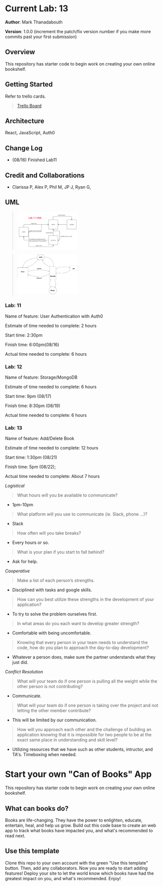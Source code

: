 # Current Lab: 13

**Author**: Mark Thanadabouth

**Version**: 1.0.0 (increment the patch/fix version number if you make more commits past your first submission)

## Overview
This repository has starter code to begin work on creating your own online bookshelf.

## Getting Started
Refer to trello cards.
> [Trello Board](https://trello.com/b/LhHdaHUV/301n22-bestbookstasktracker)

## Architecture
React, JavaScript, Auth0

## Change Log
- (08/16) Finished Lab11

## Credit and Collaborations
- Clarissa P, Alex P, Phil M, JP J, Ryan G,

## UML
> <img src="./pics/lab11_UML.jpg" alt="UML" width="200"/>

> <img src="./pics/Lab12 UML.jpg" alt="UML" width="200"/>

### Lab: 11

Name of feature: User Authentication with Auth0

Estimate of time needed to complete: 2 hours

Start time: 2:30pm

Finish time: 6:00pm(08/16)

Actual time needed to complete: 6 hours

### Lab: 12

Name of feature: Storage/MongoDB

Estimate of time needed to complete: 6 hours

Start time: 9pm (08/17)

Finish time: 8:30pm (08/19)

Actual time needed to complete: 6 hours

### Lab: 13

Name of feature: Add/Delete Book

Estimate of time needed to complete: 12 hours

Start time: 1:30pm (08/21)

Finish time: 5pm (08/22);

Actual time needed to complete: About 7 hours

*Logistical*

> What hours will you be available to communicate?

- 1pm-10pm

> What platform will you use to communicate (ie. Slack, phone …)?

- Slack

> How often will you take breaks?

- Every hours or so.

> What is your plan if you start to fall behind?

- Ask for help.

*Cooperative*

> Make a list of each person’s strengths.

- Disciplined with tasks and google skills.

> How can you best utilize these strengths in the development of your application?

- To try to solve the problem ourselves first.

> In what areas do you each want to develop greater strength?

- Comfortable with being uncomfortable.

> Knowing that every person in your team needs to understand the code, how do you plan to approach the day-to-day development?

- Whatever a person does, make sure the partner understands what they just did.

*Conflict Resolution*

> What will your team do if one person is pulling all the weight while the other person is not contributing?

- Communicate.

> What will your team do if one person is taking over the project and not letting the other member contribute?

- This will be limited by our communication.

> How will you approach each other and the challenge of building an application knowing that it is impossible for two people to be at the exact same place in understanding and skill level?

- Utilizing resources that we have such as other students, intructor, and TA's. Timeboxing when needed. 

# Start your own "Can of Books" App

This repository has starter code to begin work on creating your own online bookshelf.

## What can books do?

Books are life-changing. They have the power to enlighten, educate, entertain, heal, and help us grow. Build out this code base to create an web app to track what books have impacted you, and what's recommended to read next.

## Use this template

Clone this repo to your own account with the green "Use this template" button. Then, add any collaborators. Now you are ready to start adding features! Deploy your site to let the world know which books have had the greatest impact on you, and what's recommended. Enjoy!

